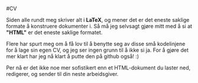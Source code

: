 #CV

Siden alle rundt meg skriver alt i **LaTeX**, og mener det er det eneste saklige formate å konstruere dokumenter i. Så må jeg selvsagt gjøre mitt med å si at **"HTML"** er det eneste saklige formatet.

Flere har spurt meg om å få lov til å benytte seg av disse små kodelinjene for å lage sin egen CV, og jeg ser ingen grunn til å ikke si ja. For å gjøre det mer klart har jeg nå klart å putte den på github også! :)

Per nå er det ikke noe mer sofistikert enn et HTML-dokument du laster ned, redigerer, og sender til din neste arbeidsgiver.
